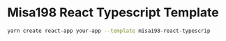 # Misa198 React Typescript Template

```bash
yarn create react-app your-app --template misa198-react-typescrip
```
